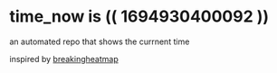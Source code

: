 # time_now is (( 1694930400092 ))

an automated repo that shows the currnent time

inspired by [breakingheatmap](https://github.com/breakingheatmap/breakingheatmap)